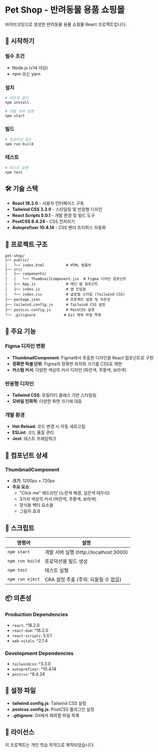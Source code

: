 # Pet Shop - 반려동물 용품 쇼핑몰

바이브코딩으로 생성한 반려동물 용품 쇼핑몰 React 프로젝트입니다.

## 🚀 시작하기

### 필수 조건
- Node.js (v14 이상)
- npm 또는 yarn

### 설치

```bash
# 의존성 설치
npm install

# 개발 서버 실행
npm start
```

### 빌드

```bash
# 프로덕션 빌드
npm run build
```

### 테스트

```bash
# 테스트 실행
npm test
```

## 🛠 기술 스택
- **React 18.2.0** - 사용자 인터페이스 구축
- **Tailwind CSS 3.3.0** - 스타일링 및 반응형 디자인
- **React Scripts 5.0.1** - 개발 환경 및 빌드 도구
- **PostCSS 8.4.24** - CSS 전처리기
- **Autoprefixer 10.4.14** - CSS 벤더 프리픽스 자동화

## 📁 프로젝트 구조

```
pet-shop/
├── public/
│   └── index.html          # HTML 템플릿
├── src/
│   ├── components/
│   │   └── ThumbnailComponent.jsx  # Figma 디자인 컴포넌트
│   ├── App.js              # 메인 앱 컴포넌트
│   ├── index.js            # 앱 진입점
│   └── index.css           # 글로벌 스타일 (Tailwind CSS)
├── package.json            # 프로젝트 설정 및 의존성
├── tailwind.config.js      # Tailwind CSS 설정
├── postcss.config.js       # PostCSS 설정
└── .gitignore             # Git 제외 파일 목록
```

## 🎨 주요 기능

### Figma 디자인 변환
- **ThumbnailComponent**: Figma에서 추출한 디자인을 React 컴포넌트로 구현
- **정확한 픽셀 단위**: Figma의 정확한 위치와 크기를 CSS로 재현
- **커스텀 커서**: 다양한 색상의 커서 디자인 (파란색, 주황색, 보라색)

### 반응형 디자인
- **Tailwind CSS**: 유틸리티 클래스 기반 스타일링
- **모바일 친화적**: 다양한 화면 크기에 대응

### 개발 환경
- **Hot Reload**: 코드 변경 시 자동 새로고침
- **ESLint**: 코드 품질 관리
- **Jest**: 테스트 프레임워크

## 🎯 컴포넌트 상세

### ThumbnailComponent
- **크기**: 1200px × 720px
- **주요 요소**:
  - "Click me" 헤드라인 (노란색 배경, 검은색 테두리)
  - 3가지 색상의 커서 (파란색, 주황색, 보라색)
  - 장식용 벡터 요소들
  - 그림자 효과

## 🚀 스크립트

| 명령어 | 설명 |
|--------|------|
| `npm start` | 개발 서버 실행 (http://localhost:3000) |
| `npm run build` | 프로덕션용 빌드 생성 |
| `npm test` | 테스트 실행 |
| `npm run eject` | CRA 설정 추출 (주의: 되돌릴 수 없음) |

## 📦 의존성

### Production Dependencies
- `react`: ^18.2.0
- `react-dom`: ^18.2.0
- `react-scripts`: 5.0.1
- `web-vitals`: ^2.1.4

### Development Dependencies
- `tailwindcss`: ^3.3.0
- `autoprefixer`: ^10.4.14
- `postcss`: ^8.4.24

## 🔧 설정 파일

- **tailwind.config.js**: Tailwind CSS 설정
- **postcss.config.js**: PostCSS 플러그인 설정
- **.gitignore**: Git에서 제외할 파일 목록

## 📝 라이선스

이 프로젝트는 개인 학습 목적으로 제작되었습니다. 